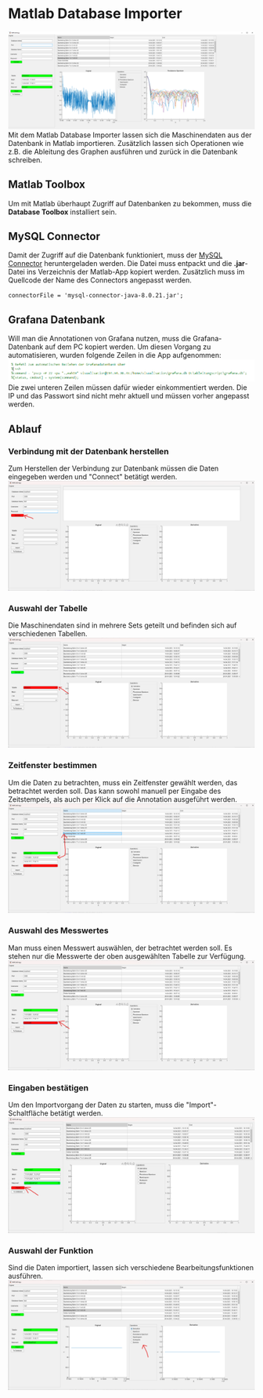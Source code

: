 # Matlab Database Importer
![Bild](../Pictures/Database_Importer.png)
Mit dem Matlab Database Importer lassen sich die Maschinendaten aus der Datenbank in Matlab importieren. Zusätzlich lassen sich Operationen wie z.B. die Ableitung des Graphen ausführen und zurück in die Datenbank schreiben.

## Matlab Toolbox
Um mit Matlab überhaupt Zugriff auf Datenbanken zu bekommen, muss die **Database Toolbox** installiert sein.

## MySQL Connector
Damit der Zugriff auf die Datenbank funktioniert, muss der [MySQL Connector](https://downloads.mysql.com/archives/c-j/) heruntergeladen werden. Die Datei muss entpackt und die **.jar**-Datei ins Verzeichnis der Matlab-App kopiert werden. Zusätzlich muss im Quellcode der Name des Connectors angepasst werden.
```
connectorFile = 'mysql-connector-java-8.0.21.jar';
```

## Grafana Datenbank
Will man die Annotationen von Grafana nutzen, muss die Grafana-Datenbank auf dem PC kopiert werden. Um diesen Vorgang zu automatisieren, wurden folgende Zeilen in die App aufgenommen:
![Bild](../Pictures/grafana_annotationen.png)
Die zwei unteren Zeilen müssen dafür wieder einkommentiert werden.
Die IP und das Passwort sind nicht mehr aktuell und müssen vorher angepasst werden.

## Ablauf
### Verbindung mit der Datenbank herstellen
Zum Herstellen der Verbindung zur Datenbank müssen die Daten eingegeben werden und "Connect" betätigt werden.
![Bild](../Pictures/Database_Importer_Anleitung1.png)

### Auswahl der Tabelle
Die Maschinendaten sind in mehrere Sets geteilt und befinden sich auf verschiedenen Tabellen.
![Bild](../Pictures/Database_Importer_Anleitung2.png)

### Zeitfenster bestimmen
Um die Daten zu betrachten, muss ein Zeitfenster gewählt werden, das betrachtet werden soll.
Das kann sowohl manuell per Eingabe des Zeitstempels, als auch per Klick auf die Annotation ausgeführt werden.
![Bild](../Pictures/Database_Importer_Anleitung3.png)

### Auswahl des Messwertes
Man muss einen Messwert auswählen, der betrachtet werden soll. Es stehen nur die Messwerte der oben ausgewählten Tabelle zur Verfügung.
![Bild](../Pictures/Database_Importer_Anleitung4.png)

### Eingaben bestätigen
Um den Importvorgang der Daten zu starten, muss die "Import"-Schaltfläche betätigt werden.
![Bild](../Pictures/Database_Importer_Anleitung5.png)

### Auswahl der Funktion
Sind die Daten importiert, lassen sich verschiedene Bearbeitungsfunktionen ausführen.
![Bild](../Pictures/Database_Importer_Anleitung6.png)